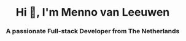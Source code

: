 <h1 align="center">Hi 👋, I'm Menno van Leeuwen</h1>
<h3 align="center">A passionate Full-stack Developer from The Netherlands</h3>
